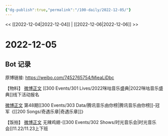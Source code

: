 ```yaml
---
{"dg-publish":true,"permalink":"/100-daily/2022-12-05/"}
---
```



<< [[2022-12-04\|2022-12-04]] | [[2022-12-06\|2022-12-06]] >>

# 2022-12-05

## Bot 记录

原博链接: https://weibo.com/7452765754/MieaLiDbc

【物料】
[微博正文](https://weibo.com/detail/4843274743318661) [[300 Events/301 Lives/2022咪咕音乐盛典\|2022咪咕音乐盛典]]线下活动报名

[微博正文](https://weibo.com/detail/4843301624874963) 第48期[[300 Events/303 Data/腾讯音乐由你榜\|腾讯音乐由你榜]]-冠军《[[200 Songs/奇遇乐章\|奇遇乐章]]》

【饭拍】
[微博正文](https://weibo.com/detail/4843120555983041) 无辣鸡翅-[[300 Events/302 Shows/时光音乐会\|时光音乐会]]11.22/11.23上下班
